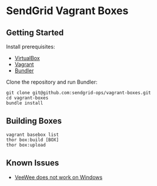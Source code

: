 # SendGrid Vagrant Boxes

## Getting Started

Install prerequisites:

* [VirtualBox](https://www.virtualbox.org/)
* [Vagrant](http://vagrantup.com/)
* [Bundler](http://gembundler.com/)

Clone the repository and run Bundler:

    git clone git@github.com:sendgrid-ops/vagrant-boxes.git
    cd vagrant-boxes
    bundle install

## Building Boxes

    vagrant basebox list
    thor box:build [BOX]
    thor box:upload

## Known Issues

* [VeeWee does not work on Windows](https://github.com/jedi4ever/veewee/issues/6)
